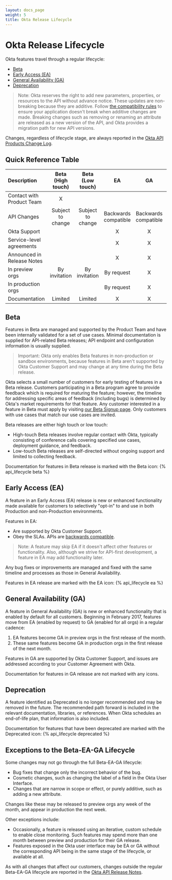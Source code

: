 ```yaml
---
layout: docs_page
weight: 5
title: Okta Release Lifecycle
---
```


# Okta Release Lifecycle

Okta features travel through a regular lifecycle:

* [Beta](#beta)
* [Early Access (EA)](#early-access-ea)
* [General Availability (GA)](#general-availability-ga)
* [Deprecation](#deprecation)

>Note: Okta reserves the right to add new parameters, properties, or resources to the API without advance notice. 
These updates are non-breaking because they are additive. Follow [the compatibility rules](/docs/api/getting_started/design_principles) to ensure your application doesn't break
when additive changes are made. 
Breaking changes such as removing or renaming an attribute are released as a new version of the API, and Okta provides a migration path for new API versions.

Changes, regardless of lifecycle stage, are always reported in the [Okta API Products Change Log](/docs/change-log/).

## Quick Reference Table

| Description | Beta (High touch) | Beta (Low touch) | EA |  GA  | Deprecated |
|:------------|:------------------:|:-----------------:|:---:|:---:|:---:|
| Contact with Product Team  |     X             |                   |       |       |       |
| API  Changes               | Subject to change | Subject to change | Backwards compatible  | Backwards compatible   | N/A   |
| Okta Support               |                   |                      | X   | X   |     |
| Service-level agreements   |                   |                      | X   | X   | X   |
| Announced in Release Notes |                   |                      | X   | X   | X      |
| In preview orgs            | By invitation     | By invitation        | By request | X | X |
| In production orgs         |                   |                      | By request | X | X |
| Documentation              | Limited           | Limited              | X   | X   | X   |

## Beta

Features in Beta are managed and supported by the Product Team and have been internally validated for a set of use cases. 
Minimal documentation is supplied for API-related Beta releases; API endpoint and configuration information is usually supplied.

>Important: Okta only enables Beta features in non-production or sandbox environments, because features in Beta aren't supported by Okta Customer Support and
may change at any time during the Beta release.

Okta selects a small number of customers for early testing of features in a Beta release. 
Customers participating in a Beta program agree to provide feedback which is required for maturing the feature; 
however, the timeline for addressing specific areas of feedback (including bugs) is determined by Okta's market requirements for that feature.
Any customer interested in a feature in Beta must apply by visiting [our Beta Signup page](https://support.okta.com/help/OktaBetaProgramHome). 
Only customers with use cases that match our use cases are invited.

Beta releases are either high touch or low touch:

* High-touch Beta releases involve regular contact with Okta, typically consisting of conference calls covering specified use cases, deployment guidance, and feedback.
* Low-touch Beta releases are self-directed without ongoing support and limited to collecting feedback.

Documentation for features in Beta release is marked with the Beta icon: {% api_lifecycle beta %}

## Early Access (EA)

A feature in an Early Access (EA) release is new or enhanced functionality made available for customers to selectively "opt-in" to and use in both Production and non-Production environments. 

Features in EA:

* Are supported by Okta Customer Support.
* Obey the SLAs. APIs are [backwards compatible](/docs/api/getting_started/design_principles).

>Note: A feature may skip EA if it doesn't affect other features or functionality. 
Also, although we strive for API-first development, a feature in EA may add functionality later.

Any bug fixes or improvements are managed and fixed with the same timeline and processes as those in General Availability.

Features in EA release are marked with the EA icon: {% api_lifecycle ea %}

## General Availability (GA)

A feature in General Availability (GA) is new or enhanced functionality that is enabled by default for all customers. 
Beginning in February 2017, features move from EA (enabled by request) to GA (enabled for all orgs) in a regular cadence:

1. EA features become GA in preview orgs in the first release of the month. 
2. These same features become GA in production orgs in the first release of the next month.
 
Features in GA are supported by Okta Customer Support, and issues are addressed according to your Customer Agreement with Okta.    

Documentation for features in GA release are not marked with any icons.

## Deprecation

A feature identified as Deprecated is no longer recommended and may be removed in the future. 
The recommended path forward is included in the relevant documentation, libraries, or references.
When Okta schedules an end-of-life plan, that information is also included.

Documentation for features that have been deprecated are marked with the Deprecated icon: {% api_lifecycle deprecated %}

## Exceptions to the Beta-EA-GA Lifecycle

Some changes may not go through the full Beta-EA-GA lifecycle:

*  Bug fixes that change only the incorrect behavior of the bug.
* Cosmetic changes, such as changing the label of a field in the Okta User Interface.
* Changes that are narrow in scope or effect, or purely additive, such as adding a new attribute.

Changes like these may be released to preview orgs any week of the month, and appear in production the next week.

Other exceptions include:

* Occasionally, a feature is released using an iterative, custom schedule to enable close monitoring.
Such features may spend more than one month between preview and production for their GA release.
* Features exposed in the Okta user interface may be EA or GA without the corresponding API being in the same stage of the lifecycle, or available at all.

As with all changes that affect our customers, changes outside the regular Beta-EA-GA lifecycle are reported in the [Okta API Release Notes](/docs/change-log/).
